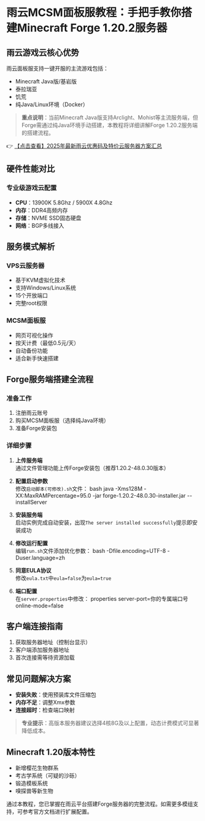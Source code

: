 # 雨云MCSM面板服教程：手把手教你搭建Minecraft Forge 1.20.2服务器

## 雨云游戏云核心优势

雨云面板服支持一键开服的主流游戏包括：
- Minecraft Java版/基岩版
- 泰拉瑞亚
- 饥荒
- 纯Java/Linux环境（Docker）

> **重点说明**：当前Minecraft Java版支持Arclight、Mohist等主流服务端，但Forge需通过纯Java环境手动搭建，本教程将详细讲解Forge 1.20.2服务端的搭建流程。

👉 [【点击查看】2025年最新雨云优惠码及特价云服务器方案汇总](https://bit.ly/RainYun)

## 硬件性能对比

### 专业级游戏云配置
- **CPU**：13900K 5.8Ghz / 5900X 4.8Ghz
- **内存**：DDR4高频内存
- **存储**：NVME SSD固态硬盘
- **网络**：BGP多线接入

## 服务模式解析

### VPS云服务器
- 基于KVM虚拟化技术
- 支持Windows/Linux系统
- 15个开放端口
- 完整root权限

### MCSM面板服
- 网页可视化操作
- 按天计费（最低0.5元/天）
- 自动备份功能
- 适合新手快速搭建

## Forge服务端搭建全流程

### 准备工作
1. 注册雨云账号
2. 购买MCSM面板服（选择纯Java环境）
3. 准备Forge安装包

### 详细步骤
1. **上传服务端**  
   通过文件管理功能上传Forge安装包（推荐1.20.2-48.0.30版本）

2. **配置启动参数**  
   修改`启动脚本(可修改).sh`文件：
   bash
   java -Xms128M -XX:MaxRAMPercentage=95.0 -jar forge-1.20.2-48.0.30-installer.jar --installServer
   

3. **安装服务端**  
   启动实例完成自动安装，出现`The server installed successfully`提示即安装成功

4. **修改运行配置**  
   编辑`run.sh`文件添加优化参数：
   bash
   -Dfile.encoding=UTF-8 -Duser.language=zh
   

5. **同意EULA协议**  
   修改`eula.txt`中`eula=false`为`eula=true`

6. **端口配置**  
   在`server.properties`中修改：
   properties
   server-port=你的专属端口号
   online-mode=false
   

## 客户端连接指南
1. 获取服务器地址（控制台显示）
2. 客户端添加服务器地址
3. 首次连接需等待资源加载

## 常见问题解决方案
- **安装失败**：使用预装库文件压缩包
- **内存不足**：调整Xmx参数
- **连接超时**：检查端口映射

> **专业提示**：高版本服务器建议选择4核8G及以上配置，动态计费模式可显著降低成本。

## Minecraft 1.20版本特性
- 新增樱花生物群系
- 考古学系统（可疑的沙砾）
- 锻造模板系统
- 嗅探兽等新生物

通过本教程，您已掌握在雨云平台搭建Forge服务器的完整流程。如需更多模组支持，可参考官方文档进行扩展配置。